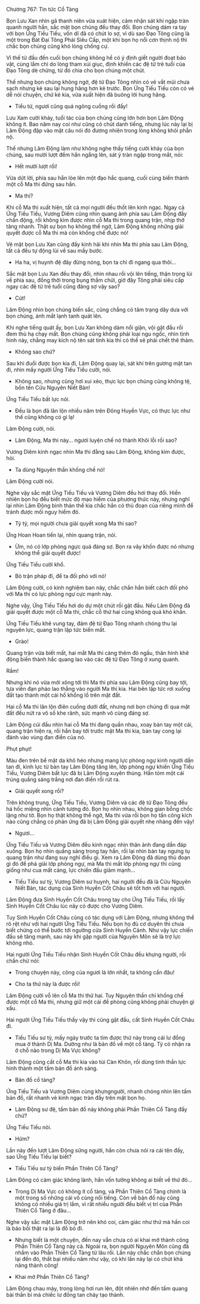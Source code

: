 




Chương 767: Tin tức Cổ Tàng


Bọn Lưu Xan nhìn gã thanh niên vừa xuát hiện, cảm nhận sát khí ngập tràn quanh người hắn, sắc mặt bọn chúng đều thay đổi. Bọn chúng dám ra tay với bọn Ứng Tiếu Tiếu, vốn dĩ đã có chút lo sợ, vì dù sao Đạo Tông cũng là một trong Bát Đại Tông Phái Siêu Cấp, một khi bọn họ nổi cơn thịnh nộ thì chắc bọn chúng cũng khó lòng chống cự.

Vì thế từ đầu đến cuối bọn chúng không hề có ý định giết người đoạt bảo vật, cùng lắm chỉ do lòng tham xúi giục, định khiến các đệ tử trẻ tuổi của Đạo Tông dè chừng, từ đó chia cho bọn chúng một chút.

Thế nhưng bọn chúng không ngờ, đệ tử Đạo Tông nhìn có vẻ vắt mũi chưa sạch nhưng kẻ sau lại hung hăng hơn kẻ trước. Bọn Ứng Tiếu Tiếu còn có vẻ dễ nói chuyện, chứ kẻ kia, vừa xuất hiện đã buông lời hung hăng.

- Tiểu tử, ngươi cũng quá ngông cuồng rồi đấy!

Lưu Xam cười khảy, tuổi tác của bọn chúng cũng lớn hơn bọn Lâm Động không ít. Bao năm nay coi như cũng có chút danh tiếng, nhưng lúc này lại bị Lâm Động đập vào mặt câu nói đó đương nhiên trong lòng không khỏi phẫn nộ.

Thế nhưng Lâm Động làm như không nghe thấy tiếng cười khảy của bọn chúng, sau mười lượt đếm hắn ngẩng lên, sát ý tràn ngập trong mắt, nói:

- Hết mười lượt rồi!

Vừa dứt lời, phía sau hắn lóe lên một đạo hắc quang, cuối cùng biến thành một cỗ Ma thi đứng sau hắn.

- Ma thi?

Khi cỗ Ma thi xuất hiện, tất cả mọi người đều thốt lên kinh ngạc. Ngay cả Ứng Tiếu Tiếu, Vương Diêm cũng nhìn quang ảnh phía sau Lâm Động đầy chấn động, rồi không kìm được nhìn cỗ Ma thi trong quang trận, nhịp thở tăng nhanh. Thật sự bọn họ không thể ngờ, Lâm Động không những giải quyết được cỗ Ma thi mà còn khống chế được nó!

Vẻ mặt bọn Lưu Xan cũng đầy kinh hãi khi nhìn Ma thi phía sau Lâm Động, tất cả đều tự động lùi về sau mấy bước.

- Ha ha, vị huynh đệ đây đừng nóng, bọn ta chỉ đi ngang qua thôi…

Sắc mặt bọn Lưu Xan đều thay đổi, nhìn nhau rồi vội lên tiếng, thận trọng lùi về phía sau, đồng thời trong bụng thầm chửi, giờ đây Tông phái siêu cấp ngay các đệ tử trẻ tuổi cũng đáng sợ vậy sao?

- Cút!

Lâm Động nhìn bọn chúng biến sắc, cũng chẳng có tâm trạng dây dưa với bọn chúng, ánh mắt lạnh tanh quát lên.

Khi nghe tiếng quát ấy, bọn Lưu Xan không dám nổi giận, vội gật đầu rồi đem thủ hạ chạy mất. Bọn chúng cũng không phải loại ngu ngốc, nhìn tình hình này, chẳng may kích nộ tên sát tinh kia thì có thể sẽ phải chết thê thảm.

- Không sao chứ?

Sau khi đuổi được bọn kia đi, Lâm Động quay lại, sát khí trên gương mặt tan đi, nhìn mấy người Ứng Tiếu Tiếu cười, nói.

- Không sao, nhưng cũng hơi xui xẻo, thực lực bọn chúng cũng không tệ, bốn tên Cửu Nguyên Niết Bàn!

Ứng Tiếu Tiếu bất lực nói.

- Đều là bọn đã lăn lộn nhiều năm trên Đông Huyền Vực, có thực lực như thế cũng không có gì lạ!

Lâm Động cười, nói.

- Lâm Động, Ma thi này… ngươi luyện chế nó thành Khôi lỗi rồi sao?

Vương Diêm kinh ngạc nhìn Ma thi đằng sau Lâm Động, không kìm được, hỏi.

- Ta dùng Nguyên thần khống chế nó!

Lâm Động cười nói.

Nghe vậy sắc mặt Ứng Tiếu Tiếu và Vương Diêm đều hơi thay đổi. Hiển nhiên bọn họ đều biết mức độ mạo hiểm của phương thức này, nhưng nghĩ lại nhìn Lâm Động bình thản thế kia chắc hắn có thủ đoạn của riêng mình để tránh được mối nguy hiểm đó.

- Tỷ tỷ, mọi người chưa giải quyết xong Ma thi sao?

Ứng Hoan Hoan tiến lại, nhìn quang trận, nói.

- Ừm, nó có lớp phòng ngực quá đáng sợ. Bọn ra vây khốn được nó nhưng không thể giải quyết được!

Ứng Tiếu Tiếu cười khổ.

- Bỏ trận pháp đi, để ta đối phó với nó!

Lâm Động cười, có kinh nghiệm ban nãy, chắc chắn hắn biết cách đối phó với Ma thi có lực phòng ngự cực mạnh này.

Nghe vậy, Ứng Tiếu Tiếu hơi do dự một chút rồi gật đầu. Nếu Lâm Động đã giải quyết được một cỗ Ma thi, chắc cỗ thứ hai cũng không quá khó khăn.

Ứng Tiếu Tiếu khẽ vung tay, đám đệ tử Đạo Tông nhanh chóng thu lại nguyên lực, quang trận lập tức biến mất.

- Grào!

Quang trận vừa biết mất, hai mắt Ma thi càng thêm đỏ ngầu, thân hình khẽ động biến thành hắc quang lao vào các đệ tử Đạo Tông ở xung quanh.

Rầm!

Nhưng khi nó vừa mới xông tới thì Ma thi phía sau Lâm Động cũng bay tới, tựa viên đạn pháo lao thẳng vào người Ma thi kia. Hai bên lập tức rơi xuống đất tạo thành một cái hố khổng lồ trên mặt đất.

Hai cỗ Ma thi lăn lộn điên cuồng dưới đất, nhưng nơi bọn chúng đi qua mặt đất đều nứt ra vô số khe rãnh, sức mạnh vô cùng đáng sợ.

Lâm Động cúi đầu nhìn hai cỗ Ma thi đang quần nhau, xoay bàn tay một cái, quang trận hiện ra, rồi hắn bay tới trước mặt Ma thi kia, bàn tay cong lại đánh vào vùng đan điền của nó.

Phụt phụt!

Màu đen trên bề mặt da khô héo nhưng mang lực phòng ngự kinh người dần tan đi, kình lực từ bàn tay Lâm Động tăng lên, lớp phòng ngự khiến Ứng Tiếu Tiếu, Vương Diêm bất lực đã bị Lâm Động xuyên thủng. Hắn tóm một cái trúng quầng sáng trắng nơi đan điền rồi rút ra.

- Giải quyết xong rồi?

Trên không trung, Ứng Tiếu Tiếu, Vương Diêm và các đệ tử Đạo Tông đều há hốc miệng nhìn cảnh tượng đó. Bọn họ nhìn nhau, không gian bỗng chốc lặng như tờ. Bọn họ thật không thể ngờ, Ma thi vừa rồi bọn họ tấn công kích nào cũng chẳng có phản ứng đã bị Lâm Động giải quyết nhẹ nhàng đến vậy!

- Ngươi…

Ứng Tiếu Tiếu và Vương Diêm đều kinh ngạc nhìn thân ảnh đang dần đáp xuống. Bọn họ nhìn quầng sáng trong tay hắn, rồi lại nhìn bàn tay ngưng tụ quang trận như đang suy nghĩ điều gì. Xem ra Lâm Động đã dùng thủ đoạn gì đó để phá giải lớp phòng ngự, mà Ma thi mất lớp phòng ngự thì cũng giống như cua mất càng, lực chiến đấu giảm mạnh…

- Tiếu Tiếu sư tỷ, Vương Diêm sư huynh, hai người đều đã là Cửu Nguyên Niết Bàn, tác dụng của Sinh Huyền Cốt Châu sẽ tốt hơn với hai người.

Lâm Động đưa Sinh Huyền Cốt Châu trong tay cho Ứng Tiếu Tiếu, rồi lấy Sinh Huyền Cốt Châu lúc nãy có được cho Vương Diêm.

Tuy Sinh Huyền Cốt Châu cũng có tác dụng với Lâm Động, nhưng không thể rõ rệt như với hai người Ứng Tiếu Tiếu. Nếu bọn họ đủ cơ duyên thì chưa biết chừng có thể bước tới ngưỡng cửa Sinh Huyền Cảnh. Như vậy lực chiến đấu sẽ tăng mạnh, sau này khi gặp người của Nguyên Môn sẽ là trợ lực không nhỏ.

Hai người Ứng Tiếu Tiếu nhận Sinh Huyền Cốt Châu đều khựng người, rồi chần chừ nói:

- Trong chuyện này, công của ngươi là lớn nhất, ta không cần đâu!

- Cho ta thứ này là được rồi!

Lâm Động cười vỗ lên cỗ Ma thi thứ hai. Tuy Nguyên thần chỉ khống chế được một cỗ Ma thi, nhưng giữ một cái đề phòng cũng không phải chuyện gì xấu.

Hai người Ứng Tiếu Tiếu thấy vậy thì cũng gật đầu, cất Sinh Huyền Cốt Châu đi.

- Tiếu Tiếu sư tỷ, mấy ngày trước ta tìm được thứ này trong cái lư đồng mua ở thành Dị Ma. Dường như là bản đồ về một cổ tàng. Tỷ có nhận ra ở chỗ nào trong Dị Ma Vực không?

Lâm Động cũng cất cỗ Ma thi kia vào túi Càn Khôn, rồi dùng tinh thần lực hình thành một tấm bản đồ ánh sáng.

- Bản đồ cổ tàng?

Ứng Tiếu Tiếu và Vương Diêm cùng khựngngười, nhanh chóng nhìn lên tấm bản đồ, rất nhanh vẻ kinh ngạc tràn đầy trên mặt bọn họ.

- Lâm Động sư đệ, tấm bản đồ này không phải Phần Thiên Cổ Tàng đấy chứ?

Ứng Tiếu Tiếu nói.

- Hửm?

Lần này đến lượt Lâm Động sững người, hắn còn chưa nói ra cái tên đấy, sao Ứng Tiếu Tiếu lại biết?

- Tiếu Tiếu sư tỷ biến Phần Thiên Cổ Tàng?

Lâm Động có cảm giác không lành, hắn vốn tưởng không ai biết về thứ đó…

- Trong Dị Ma Vực có không ít cổ tàng, và Phần Thiên Cổ Tàng chính là một trong số những cái vô cùng nổi tiếng. Còn về bản đồ này cũng không có nhiều giá trị lắm, vì rất nhiều người đều biết vị trí của Phần Thiên Cổ Tàng ở đâu…

Nghe vậy sắc mặt Lâm Động trở nên khó coi, cảm giác như thứ mà hắn coi là bảo bối thật ra lại là đồ bỏ đi.

- Nhưng biết là một chuyện, đến nay vẫn chưa có ai khai mở thành công Phần Thiên Cổ Tàng này cả. Ngoài ra, bọn người Nguyên Môn cũng đã nhắm vào Phần Thiên Cổ Tàng từ lâu rồi. Lần này chắc chắn bọn chúng lại đến đó, thất bại nhiều năm như vậy, có khi lần này lại có chút khả năng thành công!

- Khai mở Phần Thiên Cổ Tàng?

Lâm Động chau mày, trong lòng hơi run lên, đột nhiên nhớ đến tấm quang bài thần bí mà chiếc lư đồng tan chảy tạo thành.




